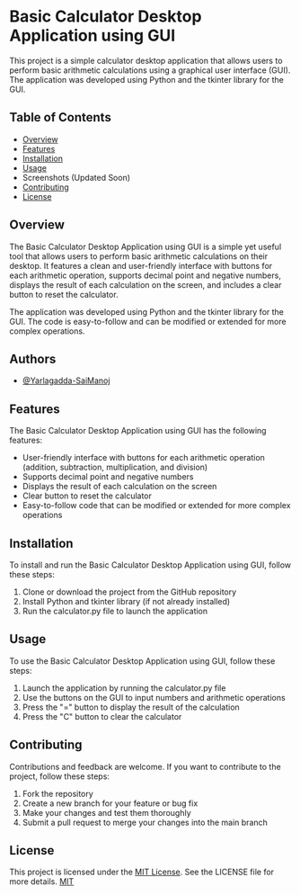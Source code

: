 # Basic Calculator Desktop Application using GUI

This project is a simple calculator desktop application that allows users to perform basic arithmetic calculations using a graphical user interface (GUI). The application was developed using Python and the tkinter library for the GUI.


## Table of Contents
 
   * [Overview](https://github.com/Yarlagadda-saimanoj/Basic-Calculator-Desktop-Application-using-GUI/tree/main#overview)
   * [Features](https://github.com/Yarlagadda-saimanoj/Basic-Calculator-Desktop-Application-using-GUI#features)
   * [Installation](https://github.com/Yarlagadda-saimanoj/Basic-Calculator-Desktop-Application-using-GUI#installation)
   * [Usage](https://github.com/Yarlagadda-saimanoj/Basic-Calculator-Desktop-Application-using-GUI#usage)
   * Screenshots (Updated Soon)
   * [Contributing](https://github.com/Yarlagadda-saimanoj/Basic-Calculator-Desktop-Application-using-GUI#contributing)
   * [License](https://github.com/Yarlagadda-saimanoj/Basic-Calculator-Desktop-Application-using-GUI#license)
## Overview

The Basic Calculator Desktop Application using GUI is a simple yet useful tool that allows users to perform basic arithmetic calculations on their desktop. It features a clean and user-friendly interface with buttons for each arithmetic operation, supports decimal point and negative numbers, displays the result of each calculation on the screen, and includes a clear button to reset the calculator.

The application was developed using Python and the tkinter library for the GUI. The code is easy-to-follow and can be modified or extended for more complex operations.
## Authors

- [@Yarlagadda-SaiManoj](https://github.com/Yarlagadda-saimanoj)


## Features
   The Basic Calculator Desktop Application using GUI has the following features:

* User-friendly interface with buttons for each arithmetic operation (addition, subtraction, multiplication, and division)
* Supports decimal point and negative numbers
* Displays the result of each calculation on the screen
* Clear button to reset the calculator
* Easy-to-follow code that can be modified or extended for more complex operations
## Installation

To install and run the Basic Calculator Desktop Application using GUI, follow these steps:

  1. Clone or download the project from the GitHub repository
  2. Install Python and tkinter library (if not already installed)
  3. Run the calculator.py file to launch the application
## Usage

To use the Basic Calculator Desktop Application using GUI, follow these steps:

1. Launch the application by running the calculator.py file
2. Use the buttons on the GUI to input numbers and arithmetic operations
3. Press the "=" button to display the result of the calculation
4. Press the "C" button to clear the calculator


## Contributing

Contributions and feedback are welcome. If you want to contribute to the project, follow these steps:

  1. Fork the repository
  2. Create a new branch for your feature or bug fix
  3. Make your changes and test them thoroughly
4. Submit a pull request to merge your changes into the main branch


## License
This project is licensed under the [MIT License](https://github.com/Yarlagadda-saimanoj/Basic-Calculator-Desktop-Application-using-GUI/blob/main/LICENSE). See the LICENSE file for more details.
[MIT](https://choosealicense.com/licenses/mit/)

